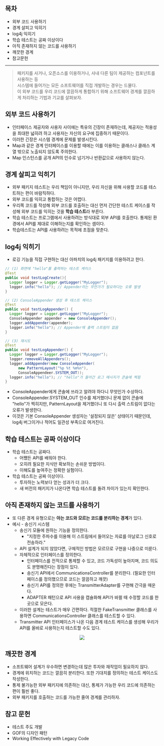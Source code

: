 ## 목차
+ 외부 코드 사용하기
+ 경계 살피고 익히기
+ log4j 익히기
+ 학습 테스트는 공짜 이상이다
+ 아직 존재하지 않는 코드를 사용하기
+ 깨끗한 경계
+ 참고문헌

----
> 패키지를 사거나, 오픈소스를 이용하거나, 사내 다른 팀이 제공하는 컴포넌트를 사용하는 등<br>
> 시스템에 들어가는 모든 소프트웨어를 직접 개발하는 경우는 드물다.<br>
> 이 외부 코드를 우리 코드에 깔끔하게 통합하기 위해 소프트웨어 경계를 깔끔하게 처리하는 기법과 기교를 살펴보자.

## 외부 코드 사용하기
+ 인터페이스 제공자와 사용자 사이에는 특유의 긴장이 존재하는데, 제공자는 적용성을 최대한 넓히려 하고 사용자는 자신의 요구에 집중하기 때문이다.
+ 이러한 긴장은 시스템 경계에 문제를 발생시킨다.
+ Map과 같은 경계 인터페이스를 이용할 때에는 이를 이용하는 클래스나 클래스 계열 밖으로 노출되지 않도록 주의한다.
+ Map 인스턴스를 공개 API의 인수로 넘기거나 반환값으로 사용하지 않는다.

## 경계 살피고 익히기
+ 외부 패키지 테스트는 우리 책임이 아니지만, 우리 자신을 위해 사용할 코드를 테스트하는 편이 바람직하다.
+ 외부 코드를 익히고 통합하는 것은 어렵다.
+ 우리쪽 코드를 작성해 외부 코드를 호출하는 대신 먼저 간단한 테스트 케이스를 작성해 외부 코드를 익히는 것을 **학습 테스트**라 부른다.
+ 학습 테스트는 프로그램에서 사용하려는 방식대로 외부 API를 호출한다. 통제된 환경에서 API를 제대로 이해하는지를 확인하는 셈이다.
+ 학습테스트는 API를 사용하려는 목적에 초점을 맞춘다.

## log4j 익히기
+ 로깅 기능을 직접 구현하는 대신 아파치의 log4j 패키지를 이용하려고 한다.
```java
// (1) 화면에 "hello"를 출력하는 테스트 케이스
@Test
public void testLogCreate(){
  Logger logger = Logger.getLogger("MyLogger");
  logger.info("hello"); // Appender라는 무언가가 필요하다는 오류 발생
}
```
```java
// (2) ConsoleAppender 생성 후 테스트 케이스
@Test
public void testLogAppender() {
  Logger logger = Logger.getLogger("MyLogger");
  ConsoleAppender appender = new ConsoleAppender();
  logger.addAppender(appender);
  logger.info("hello"); // Appender에 출력 스트림이 없음
}
```
```java
// (3) 재시도
@Test
public void testLogAppender() {
  Logger logger = Logger.getLogger("MyLogger");
  logger.removeAllAppenders();
  logger.addAppender(new ConsoleAppender(
      new PatternLayout("%p %t %m%n"),
      ConsoleAppendeer.SYSTEM_OUT));
  logger.info("hello"); // "hello"가 들어간 로그 메시지가 콘솔에 찍힘
}
```
  + ConsoleAppender에게 콘솔에 쓰라고 알려야 하다니 무엇인가 수상하다.
  + ConsoleAppender.SYSTEM_OUT 인수를 제거했더니 문제 없이 콘솔에 "hello"가 찍히지만, PatternLayout을 제거했더니 또 다시 출력 스트림이 없다는 오류가 발생한다.
  + 이것은 기본 ConsoleAppender 생성자는 '설정되지 않은' 상태이기 때문인데, log4j 버그이거나 적어도 일관성 부족으로 여겨진다.

## 학습 테스트는 공짜 이상이다
+ 학습 테스트는 공짜다.
  + 어쨌든 API를 배워야 한다.
  + 오히려 필요한 지식만 확보하는 손쉬운 방법이다.
  + 이해도를 높여주는 정확한 실험이다.
+ 학습 테스트는 공짜 이상이다.
  + 투자하는 노력보다 얻는 성과가 더 크다.
  + 새 버전의 패키지가 나온다면 학습 테스트를 돌려 차이가 있는지 확인한다.

## 아직 존재하지 않는 코드를 사용하기
+ 또 다른 경계 유형으로는 **아는 코드와 모르는 코드를 분리하는 경계**가 있다.
+ 예시 - 송신기 시스템
  + 송신기 모듈에 원하는 기능을 정의한다.
    + "지정한 주파수를 이용해 이 스트림에서 들어오는 자료를 아날로그 신호로 전송하라."
  + API 설계가 되지 않았다면, 구체적인 방법은 모르므로 구현을 나중으로 미룬다.
  + 자체적으로 인터페이스를 정의한다.
    + 인터페이스를 전적으로 통제할 수 있고, 코드 가독성이 높아지며, 코드 의도도 분명해진다는 장점이 있다.
    + 송신기 API에서 CommunicationsController를 분리한다. (필요한 인터페이스를 정의했으므로 코드는 깔끔하고 깨끗)
    + 송신기 API를 정의한 후에는 TransmitterAdapter를 구현해 간극을 매운다.
    + ADAPTER 패턴으로 API 사용을 캡슐화해 API가 바뀔 때 수정할 코드를 한 곳으로 모은다.
  + 이러한 설계는 테스트가 매우 간편하다. 적절한 FakeTransmitter 클래스를 사용하면 CommunicationsController 클래스를 테스트할 수 있다. 
  + Transmitter API 인터페이스가 나온 다음 경계 테스트 케이스를 생성해 우리가 API를 올바로 사용하는지 테스트할 수도 있다.

<p align="center"><img src="https://user-images.githubusercontent.com/98029695/183005429-7e98eeb8-61fa-4e76-a329-282fe4fee863.jpg"></p>

## 깨끗한 경계
+ 소프트웨어 설계가 우수하면 변경하는데 많은 투자와 재작업이 필요하지 않다.
+ 경계에 위치하는 코드는 깔끔히 분리한다. 또한 기대치를 정의하는 테스트 케이스도 작성한다.
+ 통제 불가능한 외부 패키지에 의존하는 대신, 통제가 가능한 우리 코드에 의존하는 편이 훨씬 좋다.
+ 외부 패키지를 호출하는 코드를 가능한 줄여 경계를 관리하자.

## 참고 문헌
+ 테스트 주도 개발
+ GOF의 디자인 패턴
+ Working Effectively with Legacy Code
